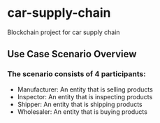 # car-supply-chain
Blockchain project for car supply chain

## Use Case Scenario Overview

### The scenario consists of 4 participants:
* Manufacturer: An entity that is selling products
* Inspector: An entity that is inspecting products
* Shipper: An entity that is shipping products
* Wholesaler: An entity that is buying products
